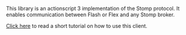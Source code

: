 This library is an actionscript 3 implementation of the Stomp protocol.  It enables communication between Flash or Flex and any Stomp broker.

[Click here](http://flexonrails.net/?p=106) to read a short tutorial on how to use this client.